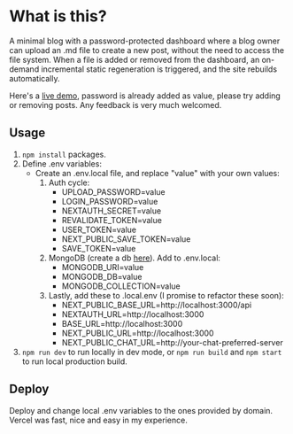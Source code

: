 # What is this? 
A minimal blog with a password-protected dashboard where a blog owner can upload an .md file 
to create a new post, without the need to access the file system. When a file is added or 
removed from the dashboard, an on-demand incremental static regeneration is triggered, and the site 
rebuilds automatically. 

Here's a [live demo](https://blog-d.vercel.app), password is already added as value, please
try adding or removing posts. Any feedback is very much welcomed.

## Usage

1. `npm install` packages. 
2. Define .env variables:
    - Create an .env.local file, and replace "value" with your own values:
        1. Auth cycle:
            - UPLOAD_PASSWORD=value
            - LOGIN_PASSWORD=value
            - NEXTAUTH_SECRET=value
            - REVALIDATE_TOKEN=value
            - USER_TOKEN=value
            - NEXT_PUBLIC_SAVE_TOKEN=value
            - SAVE_TOKEN=value
        2. MongoDB (create a db [here](https://www.mongodb.com/atlas/database)). Add to .env.local:
            - MONGODB_URI=value
            - MONGODB_DB=value
            - MONGODB_COLLECTION=value
        3. Lastly, add these to .local.env (I promise to refactor these soon):
            - NEXT_PUBLIC_BASE_URL=http://localhost:3000/api
            - NEXTAUTH_URL=http://localhost:3000
            - BASE_URL=http://localhost:3000
            - NEXT_PUBLIC_URL=http://localhost:3000
            - NEXT_PUBLIC_CHAT_URL=http://your-chat-preferred-server
3. `npm run dev` to run locally in dev mode, or `npm run build` and `npm start` to run local production build.

## Deploy

Deploy and change local .env variables to the ones provided by domain. Vercel was fast, nice and easy in my experience. 



